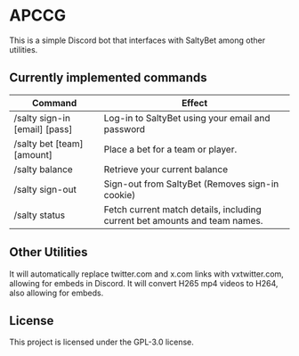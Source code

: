 # APCCG

This is a simple Discord bot that interfaces with SaltyBet among other utilities.

## Currently implemented commands

| Command                       | Effect                                                                     |
|-------------------------------|----------------------------------------------------------------------------|
| /salty sign-in [email] [pass] | Log-in to SaltyBet using your email and password                           |
| /salty bet [team] [amount]    | Place a bet for a team or player.                                          |
| /salty balance                | Retrieve your current balance                                              |
| /salty sign-out               | Sign-out from SaltyBet (Removes sign-in cookie)                            |
| /salty status                 | Fetch current match details, including current bet amounts and team names. |

## Other Utilities
It will automatically replace twitter.com and x.com links with vxtwitter.com, allowing for embeds in Discord.
It will convert H265 mp4 videos to H264, also allowing for embeds.

## License
This project is licensed under the GPL-3.0 license.

